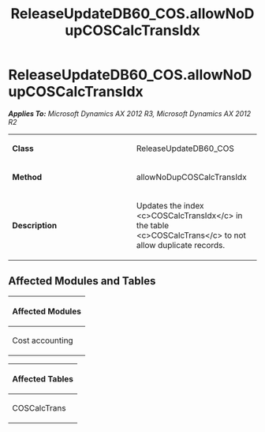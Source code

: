 ﻿---
title: ReleaseUpdateDB60_COS.allowNoDupCOSCalcTransIdx
TOCTitle: ReleaseUpdateDB60_COS.allowNoDupCOSCalcTransIdx
ms:assetid: 4b28c7ab-f1b0-4bfe-03ea-e3bc7576408e
ms:mtpsurl: https://msdn.microsoft.com/en-us/library/JJ685387(v=AX.60)
ms:contentKeyID: 49708075
ms.date: 05/18/2015
mtps_version: v=AX.60
---

# ReleaseUpdateDB60\_COS.allowNoDupCOSCalcTransIdx 


_**Applies To:** Microsoft Dynamics AX 2012 R3, Microsoft Dynamics AX 2012 R2_

<table>
<colgroup>
<col style="width: 50%" />
<col style="width: 50%" />
</colgroup>
<tbody>
<tr class="odd">
<td><p><strong>Class</strong></p></td>
<td><p>ReleaseUpdateDB60_COS</p></td>
</tr>
<tr class="even">
<td><p><strong>Method</strong></p></td>
<td><p>allowNoDupCOSCalcTransIdx</p></td>
</tr>
<tr class="odd">
<td><p><strong>Description</strong></p></td>
<td><p>Updates the index &lt;c&gt;COSCalcTransIdx&lt;/c&gt; in the table &lt;c&gt;COSCalcTrans&lt;/c&gt; to not allow duplicate records.</p></td>
</tr>
</tbody>
</table>


## Affected Modules and Tables

<table>
<colgroup>
<col style="width: 100%" />
</colgroup>
<thead>
<tr class="header">
<th><p>Affected Modules</p></th>
</tr>
</thead>
<tbody>
<tr class="odd">
<td><p>Cost accounting</p></td>
</tr>
</tbody>
</table>


<table>
<colgroup>
<col style="width: 100%" />
</colgroup>
<thead>
<tr class="header">
<th><p>Affected Tables</p></th>
</tr>
</thead>
<tbody>
<tr class="odd">
<td><p>COSCalcTrans</p></td>
</tr>
</tbody>
</table>

  



